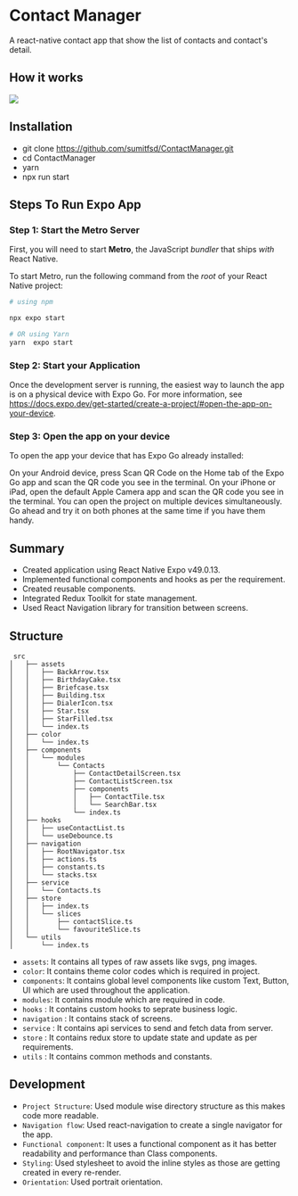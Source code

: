 # Contact Manager

A react-native contact app that show the list of contacts and contact's detail.

## How it works

![](https://github.com/sumitfsd/ContactManager/blob/main/assets/gif/ContactManagerApp.gif)

## Installation

- git clone https://github.com/sumitfsd/ContactManager.git
- cd ContactManager
- yarn
- npx run start

## Steps To Run Expo App

### Step 1: Start the Metro Server

First, you will need to start **Metro**, the JavaScript _bundler_ that ships _with_ React Native.

To start Metro, run the following command from the _root_ of your React Native project:

```bash
# using npm

npx expo start

# OR using Yarn
yarn  expo start
```

### Step 2: Start your Application

Once the development server is running, the easiest way to launch the app is on a physical device with Expo Go. For more information, see https://docs.expo.dev/get-started/create-a-project/#open-the-app-on-your-device.

### Step 3: Open the app on your device

To open the app your device that has Expo Go already installed:

On your Android device, press Scan QR Code on the Home tab of the Expo Go app and scan the QR code you see in the terminal.
On your iPhone or iPad, open the default Apple Camera app and scan the QR code you see in the terminal.
You can open the project on multiple devices simultaneously. Go ahead and try it on both phones at the same time if you have them handy.

## Summary

- Created application using React Native Expo v49.0.13.
- Implemented functional components and hooks as per the requirement.
- Created reusable components.
- Integrated Redux Toolkit for state management.
- Used React Navigation library for transition between screens.

## Structure

```
 src
│   ├── assets
│   │   ├── BackArrow.tsx
│   │   ├── BirthdayCake.tsx
│   │   ├── Briefcase.tsx
│   │   ├── Building.tsx
│   │   ├── DialerIcon.tsx
│   │   ├── Star.tsx
│   │   ├── StarFilled.tsx
│   │   └── index.ts
│   ├── color
│   │   └── index.ts
│   ├── components
│   │   └── modules
│   │       └── Contacts
│   │           ├── ContactDetailScreen.tsx
│   │           ├── ContactListScreen.tsx
│   │           ├── components
│   │           │   ├── ContactTile.tsx
│   │           │   └── SearchBar.tsx
│   │           └── index.ts
│   ├── hooks
│   │   ├── useContactList.ts
│   │   └── useDebounce.ts
│   ├── navigation
│   │   ├── RootNavigator.tsx
│   │   ├── actions.ts
│   │   ├── constants.ts
│   │   └── stacks.tsx
│   ├── service
│   │   └── Contacts.ts
│   ├── store
│   │   ├── index.ts
│   │   └── slices
│   │       ├── contactSlice.ts
│   │       └── favouriteSlice.ts
│   └── utils
│       └── index.ts

```

- `assets`: It contains all types of raw assets like svgs, png images.
- `color`: It contains theme color codes which is required in project.
- `components`: It contains global level components like custom Text, Button, UI which are used throughout the application.
- `modules`: It contains module which are required in code.
- `hooks` : It contains custom hooks to seprate business logic.
- `navigation` : It contains stack of screens.
- `service` : It contains api services to send and fetch data from server.
- `store` : It contains redux store to update state and update as per requirements.
- `utils` : It contains common methods and constants.

## Development

- `Project Structure`: Used module wise directory structure as this makes code more readable.
- `Navigation flow`: Used react-navigation to create a single navigator for the app.
- `Functional component`: It uses a functional component as it has better readability and performance than Class components.
- `Styling`: Used stylesheet to avoid the inline styles as those are getting created in every re-render.
- `Orientation`: Used portrait orientation.
